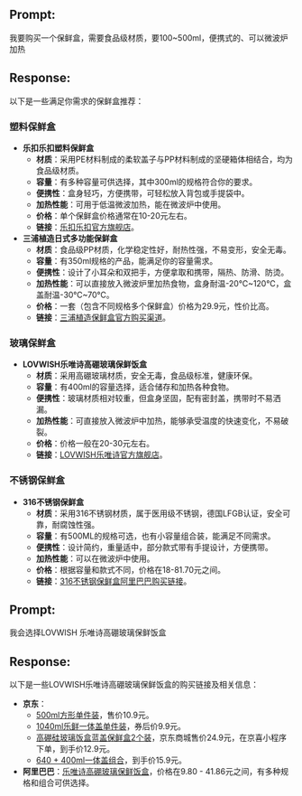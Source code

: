 ## Prompt:
我要购买一个保鲜盒，需要食品级材质，要100~500ml，便携式的、可以微波炉加热

## Response:
以下是一些满足你需求的保鲜盒推荐：

### 塑料保鲜盒
- **乐扣乐扣塑料保鲜盒**
    - **材质**：采用PE材料制成的柔软盖子与PP材料制成的坚硬箱体相结合，均为食品级材质。
    - **容量**：有多种容量可供选择，其中300ml的规格符合你的要求。
    - **便携性**：盒身轻巧，方便携带，可轻松放入背包或手提袋中。
    - **加热性能**：可用于低温微波加热，能在微波炉中使用。
    - **价格**：单个保鲜盒价格通常在10-20元左右。
    - **链接**：[乐扣乐扣官方旗舰店](https://m.tmall.com/search?q=%E4%B9%90%E6%89%A3%E4%B9%90%E6%89%A3%E4%BF%9D%E9%99%90%E7%9B%92)。
- **三浦植造日式多功能保鲜盒**
    - **材质**：食品级PP材质，化学稳定性好，耐热性强，不易变形，安全无毒。
    - **容量**：有350ml规格的产品，能满足你的容量需求。
    - **便携性**：设计了小耳朵和双把手，方便拿取和携带，隔热、防滑、防烫。
    - **加热性能**：可以直接放入微波炉里加热食物，盒身耐温-20℃~120℃，盒盖耐温-30℃~70℃。
    - **价格**：一套（包含不同规格多个保鲜盒）价格为29.9元，性价比高。
    - **链接**：[三浦植造保鲜盒官方购买渠道](http://m.163.com/dy/article/HE5ASC3V0522DB9A.html)。

### 玻璃保鲜盒
- **LOVWISH乐唯诗高硼玻璃保鲜饭盒**
    - **材质**：采用高硼玻璃材质，安全无毒，食品级标准，健康环保。
    - **容量**：有400ml的容量选择，适合储存和加热各种食物。
    - **便携性**：玻璃材质相对较重，但盒身坚固，配有密封盖，携带时不易洒漏。
    - **加热性能**：可直接放入微波炉中加热，能够承受温度的快速变化，不易破裂。
    - **价格**：价格一般在20-30元左右。
    - **链接**：[LOVWISH乐唯诗官方旗舰店](https://m.tmall.com/search?q=LOVWISH%E4%B9%90%E5%94%AF%E8%AF%97%E9%AB%98%E7%A2%B0%E7%8E%BB%E7%92%83%E4%BF%9D%E9%99%90%E7%9B%92)。

### 不锈钢保鲜盒
- **316不锈钢保鲜盒**
    - **材质**：采用316不锈钢材质，属于医用级不锈钢，德国LFGB认证，安全可靠，耐腐蚀性强。
    - **容量**：有500ML的规格可选，也有小容量组合装，能满足不同需求。
    - **便携性**：设计简约，重量适中，部分款式带有手提设计，方便携带。
    - **加热性能**：可以在微波炉中使用。
    - **价格**：根据容量和款式不同，价格在18-81.70元之间。
    - **链接**：[316不锈钢保鲜盒阿里巴巴购买链接](http://m.1688.com/offer/878167460053.html)。


## Prompt:
我会选择LOVWISH 乐唯诗高硼玻璃保鲜饭盒

## Response:
以下是一些LOVWISH乐唯诗高硼玻璃保鲜饭盒的购买链接及相关信息：
- **京东**：
    - [500ml方形单件装](https://m.smzdm.com/p/148551279/)，售价10.9元。
    - [1040ml乐鲜一体盖单件装](https://www.runningls.com/product/10092092666300)，券后价9.9元。
    - [高硼硅玻璃饭盒蓝盖保鲜盒2个装](https://m.smzdm.com/p/99659582/)，京东商城售价24.9元，在京喜小程序下单，到手价12.9元。
    - [640 + 400ml一体盖组合](https://m.smzdm.com/p/149261610/)，到手价15.9元。
- **阿里巴巴**：[乐唯诗高硼玻璃保鲜饭盒](http://m.1688.com/offer/827155678414.html)，价格在9.80 - 41.86元之间，有多种规格和组合可供选择。
